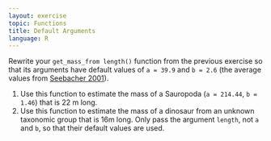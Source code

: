 ```yaml
---
layout: exercise
topic: Functions
title: Default Arguments
language: R
---
```


Rewrite your `get_mass_from length()` function from the previous exercise so that its arguments have default values of `a = 39.9` and `b = 2.6` (the average values from [Seebacher 2001](http://www.jstor.org/stable/4524171)).

1. Use this function to estimate the mass of a Sauropoda (`a = 214.44`, `b = 1.46`) that
   is 22 m long.
2. Use this function to estimate the mass of a dinosaur from an unknown taxonomic group that is 16m long.
   Only pass the argument `length`, not `a` and `b`, so that their default values are used.
